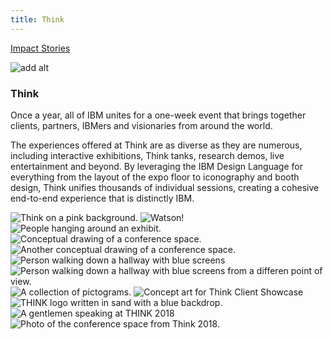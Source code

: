 ```yaml
---
title: Think
---
```


<grid className="background--nopadding">
<column lg="16">

<p><icon className="icon--left" color="blue" name="ArrowLeft24" inline="true"></icon>  <a href="/impact"><span>Impact Stories</span></a></p>

</column>
</grid>

<grid classname="background-bleed">
<column lg="16">

![add alt](/images/Impact_1.png)

</column>
</grid>

<grid background="gray-10">
<column md="2" lg="4">

### Think

</column>

<column md="6" lg="8">

<p size="lg">Once a year, all of IBM unites for a one-week event that brings together clients, partners, IBMers and visionaries from around the world.</p>
<p size="lg">The experiences offered at Think are as diverse as they are numerous, including interactive exhibitions, Think tanks, research demos, live entertainment and beyond. By leveraging the IBM Design Language for everything from the layout of the expo floor to iconography and booth design, Think unifies thousands of individual sessions, creating a cohesive end-to-end experience that is distinctly IBM.</p>

<icon name="ArrowDown32"></icon>

</column>
</grid>

<grid background="gray-10">
<column bleed={true} lg="12" offset_lg="4">

<img alt="Think on a pink background." src="images/Impact_2.png">

</column>
<column bleed={true} md="5" lg="8" offset_lg="4">

<img alt="Watson!" src="images/Impact_3.png">

</column>
<column bleed={true} md="3" lg="4">

<img alt="People hanging around an exhibit." src="images/Impact_4.png">

</column>
<column bleed={true} md="4" lg="6" offset_lg="4">

<img alt="Conceptual drawing of a conference space." src="images/Impact_5.png">

</column>
<column bleed={true} md="4" lg="6">

<img alt="Another conceptual drawing of a conference space." src="images/Impact_6.png">

</column>
<column bleed={true} md="5" lg="8" offset_lg="4">

<img alt="Person walking down a hallway with blue screens" src="images/Impact_7.png">

</column>
<column bleed={true} md="3" lg="4">

<img alt="Person walking down a hallway with blue screens from a differen point of view." src="images/Impact_8.png">

</column>
<column bleed={true} md="3" lg="4" offset_lg="4">

<img alt="A collection of pictograms." src="images/Impact_9.png">

</column>
<column bleed={true} md="5" lg="8"">

<img alt="Concept art for Think Client Showcase" src="images/Impact_10.png">

</column>
<column bleed={true} md="5" lg="8" offset_lg="4">

<img alt="THINK logo written in sand with a blue backdrop." src="images/Impact_11.png">

</column>
<column bleed={true} md="3" lg="4">

<img alt="A gentlemen speaking at THINK 2018" src="images/Impact_12.png">

</column>
<column bleed={true} md="5" lg="8" offset_lg="4">

<img alt="Photo of the conference space from Think 2018." src="images/Impact_13.png">

</column>
</grid>
